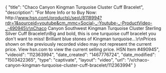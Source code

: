 {
    "title": "Chaco Canyon Kingman Turquoise Cluster Cuff Bracelet",
    "description": "For More Info or to Buy Now: http:\/\/www.hsn.com\/products\/seo\/8118994?rdr=1&sourceid=youtube&cm_mmc=Social-_-Youtube-_-ProductVideo-_-490945\r\nChaco Canyon Southwest Kingman Turquoise Cluster Sterling Silver Cuff Bracelet\nBig and bold, this is one turquoise cuff bracelet you don't want to miss! Brilliant blue stones of Kingman turquoise...\r\nPrices shown on the previously recorded video may not represent the current price.  View hsn.com to view the current selling price. HSN Item #490945",
    "videoid": "112363994",
    "date_created": "1467776724",
    "date_modified": "1503422365",
    "type": "captivate",
    "layout": "video",
    "url": "\/v\/chaco-canyon-kingman-turquoise-cluster-cuff-bracelet\/112363994"
}